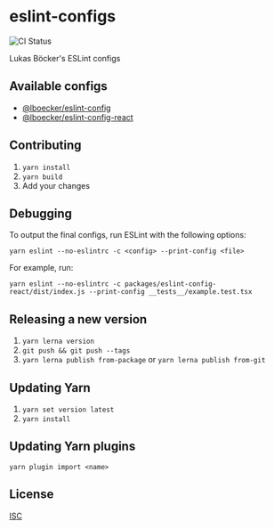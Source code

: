 # eslint-configs

![CI Status](https://img.shields.io/github/workflow/status/lboecker/eslint-configs/CI/master?label=ci)

Lukas Böcker's ESLint configs

## Available configs

- [@lboecker/eslint-config](packages/eslint-config)
- [@lboecker/eslint-config-react](packages/eslint-config-react)

## Contributing

1. `yarn install`
2. `yarn build`
3. Add your changes

## Debugging

To output the final configs, run ESLint with the following options:

`yarn eslint --no-eslintrc -c <config> --print-config <file>`

For example, run:

`yarn eslint --no-eslintrc -c packages/eslint-config-react/dist/index.js --print-config __tests__/example.test.tsx`

## Releasing a new version

1. `yarn lerna version`
2. `git push && git push --tags`
3. `yarn lerna publish from-package` or `yarn lerna publish from-git`

## Updating Yarn

1. `yarn set version latest`
2. `yarn install`

## Updating Yarn plugins

`yarn plugin import <name>`

## License

[ISC](LICENSE)
